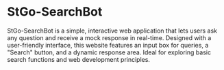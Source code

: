 # StGo-SearchBot
StGo-SearchBot is a simple, interactive web application that lets users ask any question and receive a mock response in real-time. Designed with a user-friendly interface, this website features an input box for queries, a "Search" button, and a dynamic response area. Ideal for exploring basic search functions and web development principles.
